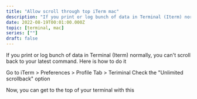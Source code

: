 ```yaml
---
title: "Allow scroll through top iTerm mac"
description: "If you print or log bunch of data in Terminal (Iterm) normally, you can't scroll back to your latest command. Here is how to do it"
date: 2022-08-19T00:01:00.000Z
topic: [terminal, mac]
series: [""]
draft: false
---
```

If you print or log bunch of data in Terminal (Iterm) normally, you can't scroll back to your latest command. Here is how to do it

Go to iTerm > Preferences > Profile Tab > Teriminal
Check the "Unlimited scrollback" option

Now, you can get to the top of your terminal with this


